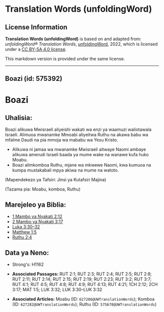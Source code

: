 # Translation Words (unfoldingWord)

## License Information

**Translation Words (unfoldingWord)** is based on and adapted from: _unfoldingWord® Translation Words_, [unfoldingWord](https://unfoldingword.org/utw), 2022, which is licensed under a [CC BY-SA 4.0 license](https://creativecommons.org/licenses/by-sa/4.0/legalcode.en).

This markdown version is provided under the same license.



--------------------------------

## Boazi (id: 575392)

Boazi
=====

Uhalisia:
---------

Boazi alikuwa Mwisraeli aliyeishi wakati wa enzi ya waamuzi waliotawala Israeli. Alimuoa mwanamke Mmoabi aliyeitwa Ruthu na akawa babu wa mfalme Daudi na pia mmoja wa mababu wa Yesu Kristo.

* Alikuwa ni jamaa wa mwanamke Mwisraeli aitwaye Naomi ambaye alikuwa amerudi Israeli baada ya mume wake na wanawe kufa huko Moabu.
* Boazi alimkomboa Ruthu, mjane wa mkwewe Naomi, kwa kumuoa na kumpa mustakabali mpya akiwa na mume na watoto.

(Mapendekezo ya Tafsiri: Jinsi ya Kutafsiri Majina)

(Tazama pia: Moabu, komboa, Ruthu)

Marejeleo ya Biblia:
--------------------

* [1 Mambo ya Nyakati 2:12](https://ref.ly/1Chr2:12)
* [2 Mambo ya Nyakati 3:17](https://ref.ly/2Chr3:17)
* [Luka 3:30–32](https://ref.ly/Luke3:30-Luke3:32)
* [Matthew 1:5](https://ref.ly/Matt1:5)
* [Ruthu 2:4](https://ref.ly/Ruth2:4)

Data ya Neno:
-------------

* Strong's: H1162

* **Associated Passages:** RUT 2:1; RUT 2:3; RUT 2:4; RUT 2:5; RUT 2:8; RUT 2:11; RUT 2:14; RUT 2:15; RUT 2:19; RUT 2:23; RUT 3:2; RUT 3:7; RUT 4:1; RUT 4:5; RUT 4:8; RUT 4:9; RUT 4:13; RUT 4:21; 1CH 2:12; 2CH 3:17; MAT 1:5; LUK 3:32; LUK 3:30–LUK 3:32
* **Associated Articles:** Moabu (ID: `627206@UWTranslationWords`); Komboa (ID: `627282@UWTranslationWords`); Ruthu (ID: `575678@UWTranslationWords`)

